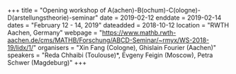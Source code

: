 +++
title = "Opening workshop of A(achen)-B(ochum)-C(ologne)-D(arstellungstheorie)-seminar"
date = 2019-02-12
enddate = 2019-02-14
dates = "February 12 - 14, 2019"
dateadded = 2018-10-12
location = "RWTH Aachen, Germany"
webpage = "https://www.mathb.rwth-aachen.de/cms/MATHB/Forschung/ABCD-Seminar/~rmyx/WS-2018-19/lidx/1/"
organisers = "Xin Fang (Cologne), Ghislain Fourier (Aachen)"
speakers = "Reda Chhaibi (Toulouse)*, Evgeny Feigin (Moscow), Petra Schwer (Magdeburg)"
+++
